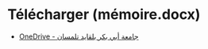  
# Télécharger (mémoire.docx)

* [OneDrive - جامعة أبي بكر بلقايد تلمسان](https://uabt-my.sharepoint.com/:w:/g/personal/lahcene_nouali_univ-tlemcen_dz/EVvz2UNuDNFJsgcOJhQ8KvABXfsimdbQgpP0_sLLeCTF7w?e=pcYAM9)

